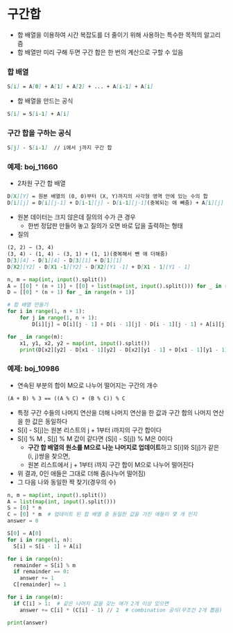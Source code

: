 # 구간합
- 합 배열을 이용하여 시간 복잡도를 더 줄이기 위해 사용하는 특수한 목적의 알고리즘
- 합 배열만 미리 구해 두면 구간 합은 한 번의 계산으로 구할 수 있음

### 합 배열
```markdown
S[i] = A[0] + A[1] + A[2] + ... + A[i-1] + A[i]
```
- 합 배열을 만드는 공식
```markdown
S[i] = S[i-1] + A[i]
```
### 구간 합을 구하는 공식
```markdown
S[j] - S[i-1]  // i에서 j까지 구간 합
```

### 예제: boj_11660
- 2차원 구간 합 배열
```markdown
D[X][Y] = 원본 배열의 (0, 0)부터 (X, Y)까지의 사각형 영역 안에 있는 수의 합
D[i][j] = D[i][j-1] + D[i-1][j] - D[i-1][j-1](중복되는 애 빼줌) + A[i][j]
```
- 원본 데이터는 크지 않은데 질의의 수가 큰 경우
  - 한번 정답판 만들어 놓고 질의가 오면 바로 답을 출력하는 형태
- 질의
```markdown
(2, 2) ~ (3, 4)
(3, 4) - (1, 4) - (3, 1) + (1, 1)(중복해서 뺀 애 더해줌)
D[3][4] - D[1][4] - D[3][1] + D[1][1]
D[X2][Y2] - D[X1 -1][Y2] - D[X2][Y1 -1] + D[X1 - 1][Y1 - 1]
```
```python
n, m = map(int, input().split())
A = [[0] * (n + 1)] + [[0] + list(map(int, input().split())) for _ in range(n)]
D = [[0] * (n + 1) for _ in range(n + 1)]

# 합 배열 만들기
for i in range(1, n + 1):
    for j in range(1, n + 1):
        D[i][j] = D[i][j - 1] + D[i - 1][j] - D[i - 1][j - 1] + A[i][j]

for _ in range(m):
    x1, y1, x2, y2 = map(int, input().split())
    print(D[x2][y2] - D[x1 - 1][y2] - D[x2][y1 - 1] + D[x1 - 1][y1 - 1])
```

### 예제: boj_10986
- 연속된 부분의 합이 M으로 나누어 떨어지는 구간의 개수
```markdown
(A + B) % 3 == ((A % C) + (B % C)) % C
```
- 특정 구간 수들의 나머지 연산을 더해 나머지 연산을 한 값과 구간 합의 나머지 연산을 한 값은 동일하다
- S[i] - S[j]는 원본 리스트의 j + 1부터 i까지의 구간 합이다
- S[i] % M , S[j] % M 값이 같다면 (S[i] - S[j]) % M은 0이다
  - **구간 합 배열의 원소를 M으로 나눈 나머지로 업데이트**하고 S[i]와 S[j]가 같은 (i, j)쌍을 찾으면, 
  - 원본 리스트에서 j + 1부터 i까지 구간 합이 M으로 나누어 떨어진다
- 위 결과, 0인 애들은 그대로 더해 줌(나누어 떨어짐)
- 그 다음 나와 동일한 짝 찾기(경우의 수)
```python
n, m = map(int, input().split())
A = list(map(int, input().split()))
S = [0] * n
C = [0] * m  # 업데이트 된 합 배열 중 동일한 값을 가진 애들이 몇 개 인지
answer = 0

S[0] = A[0]
for i in range(1, n):
  S[i] = S[i - 1] + A[i]

for i in range(n):
  remainder = S[i] % m
  if remainder == 0:
    answer += 1
  C[remainder] += 1

for i in range(m):
  if C[i] > 1:  # 같은 나머지 값을 갖는 애가 2개 이상 있으면
    answer += C[i] * (C[i] - 1) // 2  # combination 공식(무조건 2개 뽑음)

print(answer)
```